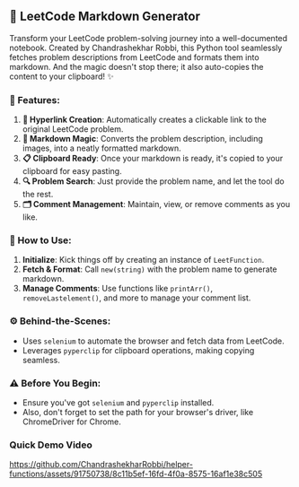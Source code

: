 ## 📘 LeetCode Markdown Generator

Transform your LeetCode problem-solving journey into a well-documented notebook. Created by Chandrashekhar Robbi, this Python tool seamlessly fetches problem descriptions from LeetCode and formats them into markdown. And the magic doesn't stop there; it also auto-copies the content to your clipboard! ✨

### 🌠 Features:
1. **🔗 Hyperlink Creation**: Automatically creates a clickable link to the original LeetCode problem.
2. **📝 Markdown Magic**: Converts the problem description, including images, into a neatly formatted markdown.
3. **📋 Clipboard Ready**: Once your markdown is ready, it's copied to your clipboard for easy pasting.
4. **🔍 Problem Search**: Just provide the problem name, and let the tool do the rest.
5. **🗂 Comment Management**: Maintain, view, or remove comments as you like.

### 🚀 How to Use:
1. **Initialize**: Kick things off by creating an instance of `LeetFunction`.
2. **Fetch & Format**: Call `new(string)` with the problem name to generate markdown.
3. **Manage Comments**: Use functions like `printArr()`, `removeLastelement()`, and more to manage your comment list.

### ⚙️ Behind-the-Scenes:
- Uses `selenium` to automate the browser and fetch data from LeetCode.
- Leverages `pyperclip` for clipboard operations, making copying seamless.
  
### ⚠️ Before You Begin:
- Ensure you've got `selenium` and `pyperclip` installed.
- Also, don't forget to set the path for your browser's driver, like ChromeDriver for Chrome.

### Quick Demo Video




https://github.com/ChandrashekharRobbi/helper-functions/assets/91750738/8c11b5ef-16fd-4f0a-8575-16af1e38c505

